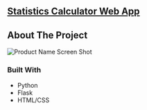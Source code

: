 ## [Statistics Calculator Web App](https://agile-ravine-52563.herokuapp.com)

<!-- ABOUT THE PROJECT -->
## About The Project

![Product Name Screen Shot](https://i.imgur.com/nfVfgIK.png "Picture")

### Built With

* Python
* Flask
* HTML/CSS
